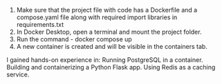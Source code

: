 1. Make sure that the project file with code has a Dockerfile and a compose.yaml file along with required import libraries in requirements.txt
2. In Docker Desktop, open a terminal and mount the project folder.
3. Run the command - docker compose up
4. A new container is created and will be visible in the containers tab.

I gained hands-on experience in:
    Running PostgreSQL in a container.
    Building and containerizing a Python Flask app.
    Using Redis as a caching service.
